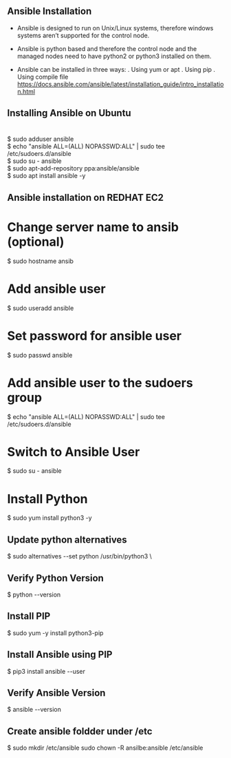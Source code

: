 ## **Ansible Installation**

- Ansible is designed to run on Unix/Linux systems, therefore windows systems aren’t
supported for the control node.
- Ansible is python based and therefore the control node and the managed nodes need to
have python2 or python3 installed on them.

- Ansible can be installed in three ways:
  . Using yum or apt
  . Using pip
  . Using compile file
https://docs.ansible.com/ansible/latest/installation_guide/intro_installation.html

## **Installing Ansible on Ubuntu**
#
  $ sudo adduser ansible \
  $ echo "ansible ALL=(ALL) NOPASSWD:ALL" | sudo tee /etc/sudoers.d/ansible \
  $ sudo su - ansible \
  $ sudo apt-add-repository ppa:ansible/ansible \
  $ sudo apt install ansible -y

## **Ansible installation on REDHAT EC2**
#
  # Change server name to ansib (optional)
  $ sudo hostname ansib
  # Add ansible user
  $ sudo useradd ansible 
  # Set password for ansible user
  $ sudo passwd ansible
  # Add ansible user to the sudoers group
  $ echo "ansible ALL=(ALL) NOPASSWD:ALL" | sudo tee /etc/sudoers.d/ansible 
  # Switch to Ansible User
  $ sudo su - ansible
  # Install Python
  $ sudo yum install python3 -y 
  ## Update python alternatives
  $ sudo alternatives --set python /usr/bin/python3 \
  ## Verify Python Version
  $ python --version
  ## Install PIP
  $ sudo yum -y install python3-pip 
  ## Install Ansible using PIP
  $ pip3 install ansible --user
  ## Verify Ansible Version
  $ ansible --version
  ## Create ansible foldder under /etc
  $ sudo mkdir /etc/ansible
  sudo chown -R ansilbe:ansible /etc/ansible
  
  
